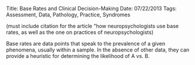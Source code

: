 Title:				Base Rates and Clinical Decision-Making
Date:				07/22/2013 
Tags:				Assessment, Data, Pathology, Practice, Syndromes

(must include citation for the article "how neuropsychologists use base rates, as well as the one on practices of neuropsychologists)

Base rates are data points that speak to the prevalence of a given phenomena, usually within a sample. In the absence of other data, they can provide a heuristic for determining the likelihood of A vs. B. 